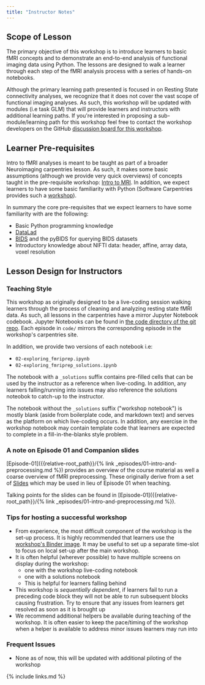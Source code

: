 ```yaml
---
title: "Instructor Notes"
---
```


## Scope of Lesson

The primary objective of this workshop is to introduce learners to basic fMRI concepts and to demonstrate an end-to-end analysis of functional imaging data using Python. The lessons are designed to walk a learner through each step of the fMRI analysis process with a series of hands-on notebooks.

Although the primary learning path presented is focused in on Resting State connectivity analyses, we recognize that it does not cover the vast scope of functional imaging analyses. As such, this workshop will be updated with modules (i.e task GLM) that will provide learners and instructors with additional learning paths. If you're interested in proposing a sub-module/learning path for this workshop feel free to contact the workshop developers on the GitHub [discussion board for this workshop](https://github.com/carpentries-incubator/SDC-BIDS-fMRI/discussions).

## Learner Pre-requisites

Intro to fMRI analyses is meant to be taught as part of a broader Neuroimaging carpentries lesson. As such, it makes some basic assumptions (although we provide very quick overviews) of concepts taught in the pre-requisite workshop: [Intro to MRI](https://carpentries-incubator.github.io/SDC-BIDS-IntroMRI/). In addition, we expect learners to have some basic familiarity with Python (Software Carpentries provides such a [workshop](https://swcarpentry.github.io/python-novice-inflammation/)).

In summary the core pre-requisites that we expect learners to have some familiarity with are the following:
- Basic Python programming knowledge
- [DataLad](datalad.org)
- [BIDS](bids.neuroimaging.io) and the pyBIDS for querying BIDS datasets
- Introductory knowledge about NIFTI data: header, affine, array data, voxel resolution

## Lesson Design for Instructors

### Teaching Style

This workshop as originally designed to be a live-coding session walking learners through the process of cleaning and analyzing resting state fMRI data. As such, all lessons in the carpentries have a mirror Jupyter Notebook codebook. Jupyter Notebooks can be found in [the code directory of the git repo](https://github.com/carpentries-incubator/SDC-BIDS-fMRI/tree/gh-pages/code). Each episode in `code/` mirrors the corresponding episode in the workshop's carpentries site. 

In addition, we provide two versions of each notebook i.e:

- `02-exploring_fmriprep.ipynb`
- `02-exploring_fmriprep_solutions.ipynb`

The notebook with a `_solutions` suffix contains pre-filled cells that can be used by the instructor as a reference when live-coding. In addition, any learners falling/running into issues may also reference the solutions noteobok to catch-up to the instructor.

The notebook without the `_solutions` suffix ("workshop notebook") is mostly blank (aside from boilerplate code, and markdown text) and serves as the platform on which live-coding occurs. In addition, any exercise in the workshop notebook may contain template code that learners are expected to complete in a fill-in-the-blanks style problem.

### A note on Episode 01 and Companion slides

[Episode-01]({{relative-root_path}}/{% link _episodes/01-intro-and-preprocessing.md %}) provides an overview of the course material as well a coarse overview of fMRI preprocessing. These originally derive from a set of [Slides](https://docs.google.com/presentation/d/1er6dQcERL-Yeb5-7A29tJnmqgHNaLpTLXM3e-SmpjDg/edit#slide=id.g484812a0c7_6_1) which may be used in lieu of Episode 01 when teaching. 

Talking points for the slides can be found in [Episode-01]({{relative-root_path}}/{% link _episodes/01-intro-and-preprocessing.md %}).

### Tips for hosting a successful workshop

- From experience, the most difficult component of the workshop is the set-up process. It is highly recommended that learners use the [workshop's Binder image](https://mybinder.org/v2/gh/carpentries-incubator/SDC-BIDS-fMRI/gh-pages). It may be useful to set up a separate time-slot to focus on local set-up after the main workshop. 
- It is often helpful (wherever possible) to have multiple screens on display during the workshop:
	- one with the workshop live-coding notebook
	- one with a solutions notebook
	- This is helpful for learners falling behind
- This workshop is _sequentially dependent_, if learners fail to run a preceding code block they will not be able to run subsequent blocks causing frustration. Try to ensure that any issues from learners get resolved as soon as it is brought up
- We recommend additional helpers be available during teaching of the workshop. It is often easier to keep the pace/timing of the workshop when a helper is available to address minor issues learners may run into

### Frequent Issues

- None as of now, this will be updated with additional piloting of the workshop



{% include links.md %}
